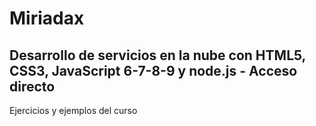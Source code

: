# Miriadax

## Desarrollo de servicios en la nube con HTML5, CSS3, JavaScript 6-7-8-9 y node.js - Acceso directo

Ejercicios y ejemplos del curso
